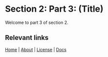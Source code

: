 
  # Section 2: Part 3: (Title)
 Welcome to part 3 of section 2. 
 
 
 ## Relevant links

[Home](/index) | [About](/about) | [License](/license) | [Docs](/section1)